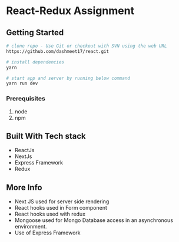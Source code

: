 # React-Redux Assignment

## Getting Started

```bash
# clone repo - Use Git or checkout with SVN using the web URL
https://github.com/dashmeet17/react.git

# install dependencies
yarn

# start app and server by running below command
yarn run dev
```

### Prerequisites

1. node
2. npm

## Built With Tech stack

* ReactJs
* NextJs
* Express Framework
* Redux

## More Info

- Next JS used for server side rendering
- React hooks used in Form component
- React hooks used with redux
- Mongoose used for Mongo Database access in an asynchronous environment.
- Use of Express Framework
